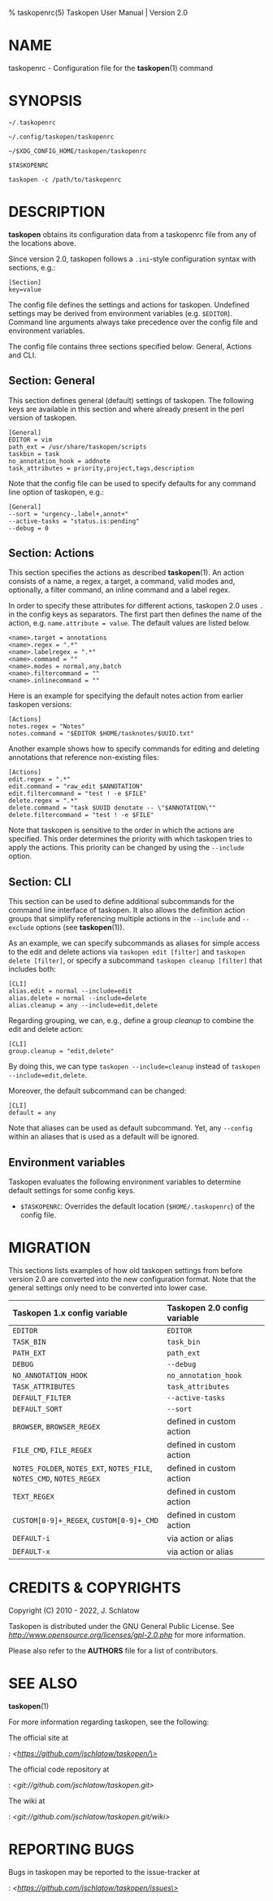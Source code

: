 % taskopenrc(5) Taskopen User Manual | Version 2.0

# NAME

taskopenrc - Configuration file for the **taskopen**(1) command

# SYNOPSIS

`~/.taskopenrc`

`~/.config/taskopen/taskopenrc`

`~/$XDG_CONFIG_HOME/taskopen/taskopenrc`

`$TASKOPENRC`

`taskopen -c /path/to/taskopenrc`

# DESCRIPTION

**taskopen** obtains its configuration data from a taskopenrc file from any of
the locations above.

Since version 2.0, taskopen follows a `.ini`-style configuration syntax with
sections, e.g.:

```
[Section]
key=value
```

The config file defines the settings and actions for taskopen. Undefined
settings may be derived from environment variables (e.g. `$EDITOR`). Command
line arguments always take precedence over the config file and environment
variables.

The config file contains three sections specified below: General, Actions and
CLI.


## Section: General

This section defines general (default) settings of taskopen. The following keys
are available in this section and where already present in the perl version of
taskopen.

```
[General]
EDITOR = vim
path_ext = /usr/share/taskopen/scripts
taskbin = task
no_annotation_hook = addnote
task_attributes = priority,project,tags,description
```

Note that the config file can be used to specify defaults for any command line
option of taskopen, e.g.:

```
[General]
--sort = "urgency-,label+,annot+"
--active-tasks = "status.is:pending"
--debug = 0
```

## Section: Actions

This section specifies the actions as described **taskopen**(1). An action
consists of a name, a regex, a target, a command, valid modes and, optionally,
a filter command, an inline command and a label regex.

In order to specify these attributes for different actions, taskopen 2.0 uses
`.` in the config keys as separators. The first part then defines the name of
the action, e.g. `name.attribute = value`. The default values are listed below.

```
<name>.target = annotations
<name>.regex = ".*"
<name>.labelregex = ".*"
<name>.command = ""
<name>.modes = normal,any,batch
<name>.filtercommand = ""
<name>.inlinecommand = ""
```

Here is an example for specifying the default notes action from earlier
taskopen versions:

```
[Actions]
notes.regex = "Notes"
notes.command = "$EDITOR $HOME/tasknotes/$UUID.txt"
```

Another example shows how to specify commands for editing and deleting
annotations that reference non-existing files:

```
[Actions]
edit.regex = ".*"
edit.command = "raw_edit $ANNOTATION"
edit.filtercommand = "test ! -e $FILE"
delete.regex = ".*"
delete.command = "task $UUID denotate -- \"$ANNOTATION\""
delete.filtercommand = "test ! -e $FILE"
```


Note that taskopen is sensitive to the order in which the actions are specified.
This order determines the priority with which taskopen tries to apply the actions.
This priority can be changed by using the `--include` option.


## Section: CLI

This section can be used to define additional subcommands for the command line
interface of taskopen. It also allows the definition action groups that
simplify referencing multiple actions in the `--include` and `--exclude`
options (see **taskopen**(1)).

As an example, we can specify subcommands as aliases for simple access to the
edit and delete actions via `taskopen edit [filter]` and `taskopen delete
[filter]`, or specify a subcommand `taskopen cleanup [filter]` that includes both:

```
[CLI]
alias.edit = normal --include=edit
alias.delete = normal --include=delete
alias.cleanup = any --include=edit,delete
```

Regarding grouping, we can, e.g., define a group _cleanup_ to combine the edit
and delete action:

```
[CLI]
group.cleanup = "edit,delete"
```

By doing this, we can type `taskopen --include=cleanup` instead of `taskopen
--include=edit,delete`.

Moreover, the default subcommand can be changed:

```
[CLI]
default = any
```

Note that aliases can be used as default subcommand.
Yet, any `--config` within an aliases that is used as a default will be ignored.

## Environment variables

Taskopen evaluates the following environment variables to determine default
settings for some config keys.

* `$TASKOPENRC`: Overrides the default location (`$HOME/.taskopenrc`) of the config file.

# MIGRATION

This sections lists examples of how old taskopen settings from before version
2.0 are converted into the new configuration format. Note that the general
settings only need to be converted into lower case.

| Taskopen 1.x config variable | Taskopen 2.0 config variable |
| :--------------------------- | :----------------------------|
| `EDITOR`                     | `EDITOR`                     |
| `TASK_BIN`                   | `task_bin`                   |
| `PATH_EXT`                   | `path_ext`                   |
| `DEBUG`                      | `--debug`                    |
| `NO_ANNOTATION_HOOK`         | `no_annotation_hook`         |
| `TASK_ATTRIBUTES`            | `task_attributes`            |
| `DEFAULT_FILTER`             | `--active-tasks`             |
| `DEFAULT_SORT`               | `--sort`                     |
| `BROWSER`, `BROWSER_REGEX`   | defined in custom action     |
| `FILE_CMD`, `FILE_REGEX`     | defined in custom action     |
| `NOTES_FOLDER`, `NOTES_EXT`, `NOTES_FILE`, `NOTES_CMD`, `NOTES_REGEX` | defined in custom action |
| `TEXT_REGEX`                 | defined in custom action     |
| `CUSTOM[0-9]+_REGEX`, `CUSTOM[0-9]+_CMD` | defined in custom action     |
| `DEFAULT-i`                  | via action or alias          |
| `DEFAULT-x`                  | via action or alias          |


# CREDITS & COPYRIGHTS

Copyright (C) 2010 - 2022, J. Schlatow

Taskopen is distributed under the GNU General Public License. See
*http://www.opensource.org/licenses/gpl-2.0.php* for more information.

Please also refer to the **AUTHORS** file for a list of contributors.

# SEE ALSO

**taskopen**(1)

For more information regarding taskopen, see the following:

The official site at

:   *\<https://github.com/jschlatow/taskopen/\>*

The official code repository at

:   *\<git://github.com/jschlatow/taskopen.git\>*

The wiki at

:   *\<git://github.com/jschlatow/taskopen.git/wiki\>*

# REPORTING BUGS

Bugs in taskopen may be reported to the issue-tracker at

:   *\<https://github.com/jschlatow/taskopen/issues\>*

